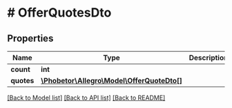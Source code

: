 # # OfferQuotesDto

## Properties

Name | Type | Description | Notes
------------ | ------------- | ------------- | -------------
**count** | **int** |  | [optional]
**quotes** | [**\Phobetor\Allegro\Model\OfferQuoteDto[]**](OfferQuoteDto.md) |  | [optional]

[[Back to Model list]](../../README.md#models) [[Back to API list]](../../README.md#endpoints) [[Back to README]](../../README.md)
